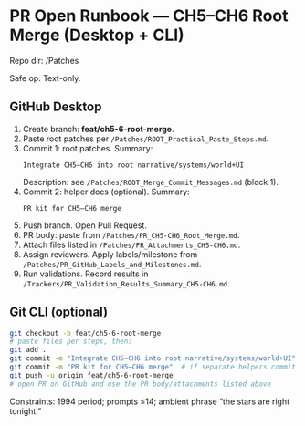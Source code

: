 # PR Open Runbook — CH5–CH6 Root Merge (Desktop + CLI)
Repo dir: /Patches

Safe op. Text-only.

## GitHub Desktop
1) Create branch: **feat/ch5-6-root-merge**.
2) Paste root patches per `/Patches/ROOT_Practical_Paste_Steps.md`.
3) Commit 1: root patches.
   Summary:
   ```
   Integrate CH5–CH6 into root narrative/systems/world+UI
   ```
   Description: see `/Patches/ROOT_Merge_Commit_Messages.md` (block 1).
4) Commit 2: helper docs (optional).
   Summary:
   ```
   PR kit for CH5–CH6 merge
   ```
5) Push branch. Open Pull Request.
6) PR body: paste from `/Patches/PR_CH5-CH6_Root_Merge.md`.
7) Attach files listed in `/Patches/PR_Attachments_CH5-CH6.md`.
8) Assign reviewers. Apply labels/milestone from `/Patches/PR_GitHub_Labels_and_Milestones.md`.
9) Run validations. Record results in `/Trackers/PR_Validation_Results_Summary_CH5-CH6.md`.

## Git CLI (optional)
```bash
git checkout -b feat/ch5-6-root-merge
# paste files per steps, then:
git add .
git commit -m "Integrate CH5–CH6 into root narrative/systems/world+UI"
git commit -m "PR kit for CH5–CH6 merge"  # if separate helpers commit
git push -u origin feat/ch5-6-root-merge
# open PR on GitHub and use the PR body/attachments listed above
```

Constraints: 1994 period; prompts ≤14; ambient phrase “the stars are right tonight.”
